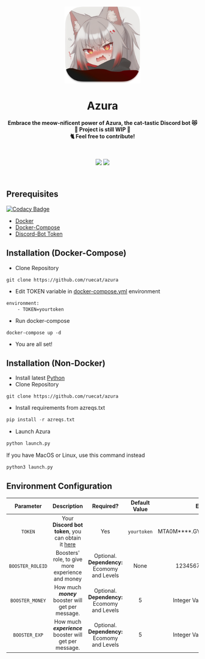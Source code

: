 <div align="center">
  <br>
  <a href="">
    <img src="res/github/azura-readme.png" width="200" height="200">
  </a>
  <h1>Azura</h1>
  <p>
    <b>Embrace the meow-nificent power of Azura, the cat-tastic Discord bot 😻</b><br>
    <b>🚧 Project is still WIP 🚧</b><br>
    <b>🐈 Feel free to contribute!</b><br>
  </p>
  <br>
  <p align="center">
    <img src="https://img.shields.io/github/downloads/ruecat/azura/total?color=green&style=for-the-badge"/>
    <a href="https://discord.gg/VHUYnFB4MS">
      <img src="https://dcbadge.vercel.app/api/server/VHUYnFB4MS"/>
    </a>
  </p>
  <br>
</div>

## Prerequisites

[![Codacy Badge](https://api.codacy.com/project/badge/Grade/db51540b9e0c49aea4008e45191b4421)](https://app.codacy.com/gh/ruecat/azura?utm_source=github.com&utm_medium=referral&utm_content=ruecat/azura&utm_campaign=Badge_Grade)

- [Docker](https://github.com/docker)
- [Docker-Compose](https://github.com/docker/compose)
- [Discord-Bot Token](https://discord.com/developers/applications)
## Installation (Docker-Compose)
+ Clone Repository
```
git clone https://github.com/ruecat/azura
```
+ Edit TOKEN variable in [docker-compose.yml](https://github.com/ruecat/azura/blob/main/docker-compose.yml) environment
```env
environment:
    - TOKEN=yourtoken
```
+ Run docker-compose
```
docker-compose up -d
```
+ You are all set!
## Installation (Non-Docker)
+ Install latest [Python](https://python.org/downloads)
+ Clone Repository
```
git clone https://github.com/ruecat/azura
```
+ Install requirements from azreqs.txt
```python
pip install -r azreqs.txt
```
+ Launch Azura
```python
python launch.py
```
If you have MacOS or Linux, use this command instead
```python
python3 launch.py
```
## Environment Configuration
|    Parameter     |                                            Description                                            |                                        Required?                                        | Default Value |            Example            |
|:----------------:|:-------------------------------------------------------------------------------------------------:|:---------------------------------------------------------------------------------------:|:-------------:|:-----------------------------:|
|     `TOKEN`      | Your **Discord bot token**, you can obtain it [here](https://discord.com/developers/applications) |                                           Yes                                           |  `yourtoken`  | MTA0M****.GY5L5F.****g*****5k | 
| `BOOSTER_ROLEID` |                         Boosters' role, to give more experience and money                         |                      Optional. **Dependency:** Ecomomy and Levels                       |     None      |      123456789010111213       |
| `BOOSTER_MONEY`  |                        How much **_money_** booster will get per message.                         |                      Optional. **Dependency:** Ecomomy and Levels                       |       5       | Integer Values: 1 2 3 4, etc  |
|  `BOOSTER_EXP`   |                      How much _**experience**_ booster will get per message.                      |                      Optional. **Dependency:** Ecomomy and Levels                       |       5       | Integer Values: 1 2 3 4, etc  |
